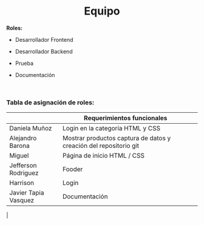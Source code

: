 <h1 style="text-align:center;">Equipo </h1>

**Roles:**



-   Desarrollador Frontend

-   Desarrollador Backend

-   Prueba

-   Documentación


<br>

### Tabla de asignación de roles:

    
|          | Requerimientos funcionales |          |
|----------|----------|----------|
| Daniela Muñoz | Login en la categoría HTML y CSS  | 
| Alejandro Barona    | Mostrar productos captura de datos y creación del repositorio git  |
| Miguel   | Página de inicio HTML / CSS  |
| Jefferson Rodriguez| Fooder | 
| Harrison | Login |
| Javier Tapia Vasquez | Documentación |
|